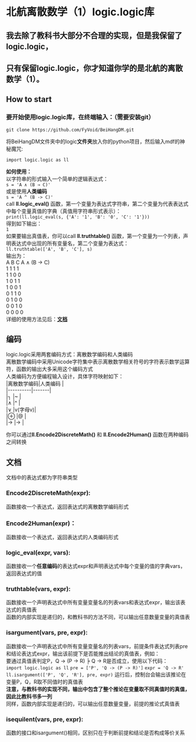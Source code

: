 # 北航离散数学（1）logic.logic库
## 我去除了教科书大部分不合理的实现，但是**我保留了logic.logic，**  
## **只有保留logic.logic，你才知道你学的是北航的离散数学（1）。**
## How to start  
### 要开始使用logic.logic库，在终端输入：（需要安装git）  
`git clone https://github.com/FyVoid/BeiHangDM.git`  
  
将BeiHangDM文件夹中的logic**文件夹**放入你的python项目，然后输入mdf的神秘魔咒:  
  
`import logic.logic as ll`

**如何使用：**  
以字符串的形式输入一个简单的逻辑表达式：  
`s = 'A ∧ (B → C)'`  
或是使用**人类编码**  
`s = 'A ^ (B -> C)'`  
call **ll.logic_eval()** 函数，第一个变量为表达式字符串，第二个变量为代表表达式中每个变量真值的字典（真值用字符串形式表示）：  
`print(ll.logic_eval(s, {'A': '1', 'B': '0', 'C': '1'}))`  
得到如下输出：  
`1`  
如果要输出真值表，你可以call **ll.truthtable()** 函数，第一个变量为一个列表，声明表达式中出现的所有变量名，第二个变量为表达式：  
`ll.truthtable(['A', 'B', 'C'], s)`  
输出为：  
A B C A ∧ (B → C)  
1 1 1       1  
1 1 0       0  
1 0 1       1  
1 0 0       1  
0 1 1       0  
0 1 0       0  
0 0 1       0  
0 0 0       0  
详细的使用方法见后：[**文档**](#文档)

## 编码
logic.logic采用两套编码方式：离散数学编码和人类编码  
离散数学编码中采用Unicode字符集中表示离散数学相关符号的字符表示数学运算符，函数的输出大多采用这个编码方式  
人类编码为方便编程输入设计，具体字符映射如下：  
|离散数学编码|人类编码 |  
|----------|-------|  
|┐         |~      |  
|∧         |^      |  
|∨         |v(字母v)|  
|⊕         |@      |  
|→         |->     |  

你可以通过**ll.Encode2DiscreteMath()** 和 **ll.Encode2Human()** 函数在两种编码之间转换

## 文档
文档中的表达式都为字符串类型
### Encode2DiscreteMath(expr):  
函数接收一个表达式，返回表达式的离散数学编码形式  

### Encode2Human(expr)：
函数接收一个表达式，返回表达式的人类编码形式  

### logic_eval(expr, vars):
函数接收一个**任意编码**的表达式expr和声明表达式中每个变量的值的字典vars，返回表达式的值

### truthtable(vars, expr):
函数接收一个声明表达式中所有变量变量名的列表vars和表达式expr，输出该表达式的真值表  
函数的内部实现是递归的，和教科书的方法不同，可以输出任意数量变量的真值表

### isargument(vars, pre, expr):
函数接收一个声明表达式中所有变量变量名的列表vars，前提条件表达式列表pre和结论表达式expr，输出该前提下是否能推出结论的真值表，例如：  
要通过真值表判定P，Q -> (P -> R) ╞ Q → R是否成立，使用以下代码：  
`import logic.logic as ll`
`pre = ['P', 'Q -> (P -> R)']`
`expr = 'Q -> R'`
`ll.isargument(['P', 'Q', 'R'], pre, expr)`
运行后，控制台会输出该推论在变量P，Q，R取不同值时的真值表  
**注意，与教科书的实现不同，输出中包含了整个推论在变量取不同真值时的真值，因此比教科书多一列**  
同样，函数内部实现是递归的，可以输出任意数量变量，前提的推论式真值表

### isequilent(vars, pre, expr):
函数的接口和isargument()相同，区别只在于判断前提和结论是否构成等价关系